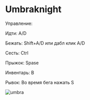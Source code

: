 # Umbraknight
Управление:

Идти: A/D

Бежать: Shift+A/D или дабл клик A/D

Сесть: Ctrl

Прыжок: Spase

Инвентарь: B

Рывок: Во время бега нажать S

![umbra](https://github.com/user-attachments/assets/bb24c896-51d3-4a3e-9f3a-6095dfa7ee58)

